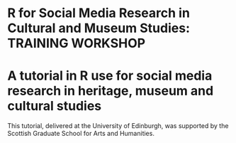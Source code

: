 # R for Social Media Research in Cultural and Museum Studies: TRAINING WORKSHOP

# A tutorial in R use for social media research in heritage, museum and cultural studies

This tutorial, delivered at the University of Edinburgh, was supported by the Scottish Graduate School for Arts and Humanities.

